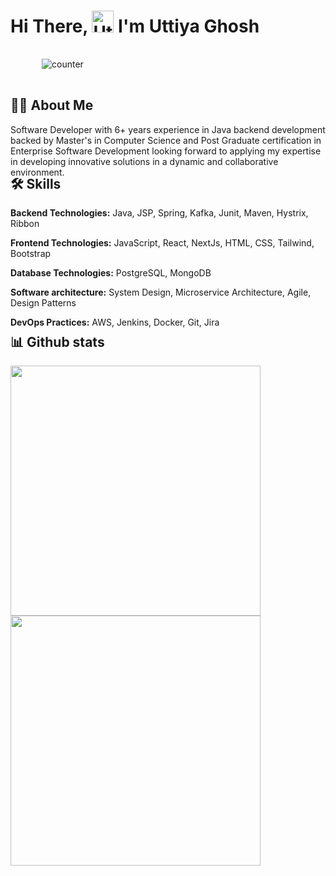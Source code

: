 <h1 text-align="center" style="margin-bottom: -15px;">
    Hi There,
    <img src="https://media.giphy.com/media/hvRJCLFzcasrR4ia7z/giphy.gif" width="35" alt="Uttiya Ghosh"> 
    I'm Uttiya Ghosh
</h1>

<img style="padding:50px;" src="https://kounter.kerolloz.dev/badge/uttiyaghosh?label=Views&color=022359" alt="counter" />


<h2 style="margin-top:-5px;"> 🧑‍💻 About Me </h2>
Software Developer with 6+ years experience in Java backend 
development backed by Master's in Computer Science and 
Post Graduate certification in Enterprise Software Development 
looking forward to applying my expertise in developing innovative 
solutions in a dynamic and collaborative environment.

<h2 style="margin-top:-4px;"> 🛠️ Skills </h2>

**Backend Technologies:** Java, JSP, Spring, Kafka, Junit, Maven, Hystrix, Ribbon

**Frontend Technologies:** JavaScript, React, NextJs, HTML, CSS, Tailwind, Bootstrap

**Database Technologies:** PostgreSQL, MongoDB

**Software architecture:** System Design, Microservice Architecture, Agile, Design Patterns

**DevOps Practices:** AWS, Jenkins, Docker, Git, Jira

<h2 style="margin-top:-5px;"> 📊 Github stats </h2>


<img width="400" src="https://github-readme-stats.vercel.app/api?username=uttiyaghosh&show_icons=true&theme=transparent"/>
<img width="400" src="https://github-readme-streak-stats.herokuapp.com?user=uttiyaghosh&&theme=transparent&show_icons=true)]" /> 

